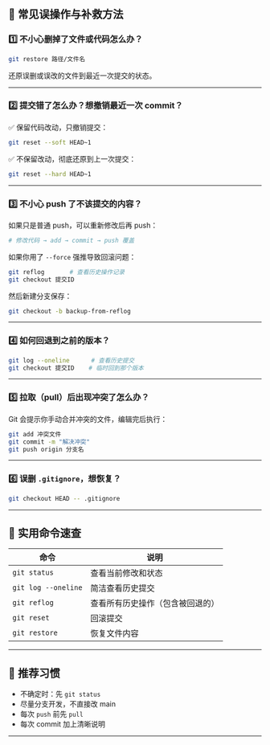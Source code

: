 ## 🚨 常见误操作与补救方法

### 1️⃣ 不小心删掉了文件或代码怎么办？

```bash
git restore 路径/文件名
```

还原误删或误改的文件到最近一次提交的状态。

---

### 2️⃣ 提交错了怎么办？想撤销最近一次 commit？

✅ 保留代码改动，只撤销提交：

```bash
git reset --soft HEAD~1
```

✅ 不保留改动，彻底还原到上一次提交：

```bash
git reset --hard HEAD~1
```

---

### 3️⃣ 不小心 push 了不该提交的内容？

如果只是普通 push，可以重新修改后再 push：

```bash
# 修改代码 → add → commit → push 覆盖
```

如果你用了 `--force` 强推导致回滚问题：

```bash
git reflog       # 查看历史操作记录
git checkout 提交ID
```

然后新建分支保存：

```bash
git checkout -b backup-from-reflog
```

---

### 4️⃣ 如何回退到之前的版本？

```bash
git log --oneline      # 查看历史提交
git checkout 提交ID    # 临时回到那个版本
```

---

### 5️⃣ 拉取（pull）后出现冲突了怎么办？

Git 会提示你手动合并冲突的文件，编辑完后执行：

```bash
git add 冲突文件
git commit -m "解决冲突"
git push origin 分支名
```

---

### 6️⃣ 误删 `.gitignore`，想恢复？

```bash
git checkout HEAD -- .gitignore
```

---

## 🧭 实用命令速查

| 命令 | 说明 |
|------|------|
| `git status` | 查看当前修改和状态 |
| `git log --oneline` | 简洁查看历史提交 |
| `git reflog` | 查看所有历史操作（包含被回退的） |
| `git reset` | 回滚提交 |
| `git restore` | 恢复文件内容 |

---

## 🧠 推荐习惯

- 不确定时：先 `git status`
- 尽量分支开发，不直接改 main
- 每次 `push` 前先 `pull`
- 每次 commit 加上清晰说明

---
